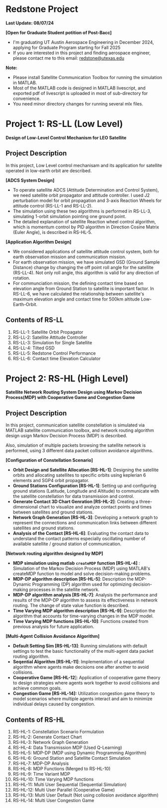 
# **Redstone Project**

**Last Update: 08/07/24**


 **\[Open for Graduate Student potition of Post\-Bacc\]** 

-  I'm graduating UT Austin Aerospace Engineering in December 2024, applying for Graduate Program starting for Fall 2025 
-  If you are interested in this project and finding aerospace engineer, please contact me to this email: redstone@utexas.edu 


**Note:**

-  Please install Satellite Communication Toolbox for running the simulation in MATLAB.  
-  Most of the MATLAB code is designed in MATLAB livescript, and exported pdf of livescript is uploaded in most of sub\-directory for convenience. 
-  You need minor directory changes for running several mlx files. 
# **Project 1: RS\-LL (Low Level)**

**Design of Low\-Level Control Mechanism for LEO Satellite**

## Project Description

  In this project, Low Level control mechanisam and its application for satellite operated in low\-earth orbit are described. 


 **\[ADCS System Design\]** 

-  To operate satellite ADCS (Attitude Determination and Control System), we need satellite orbit propagator and attitude controller. I used J2 perturbation model for orbit propagation and 3\-axis Reaction Wheels for attitude control (RS\-LL\-1 and RS\-LL\-2). 
-  The simulation using these two algorithms is performed in RS\-LL\-3, simulating 1\-orbit simulation pointing one ground point.  
-  The detailed explanation of satellite Reaction wheel control algorithm, which is momentum control by PID algorithm in Direction Cosine Matrix (Euler Angle), is described in RS\-HL\-5. 

 **\[Application Algorithm Design\]** 

-  We considered applications of satellite attitude control system, both for earth observation mission and communication mission. 
-  For earth observation mission, we have simulated GSD (Ground Sample Distance) change by changing the off point roll angle for the satellite (RS\-LL\-4). Not only roll angle, this algorithm is valid for any direction of rotation. 
-  For communciation mission, the defining contact time based on elevation angle from Ground Station to satellite is important factor. In RS\-LL\-6, we have calculated the relationship between satellite's maximum elevation angle and contact time for 500km altitude Low\-Earth\-Orbit. 

## Contents of RS\-LL
1.  RS\-LL\-1: Satellite Orbit Propagator
2. RS\-LL\-2: Satellite Attitude Controller
3. RS\-LL\-3: Simulation for Single Satellite
4. RS\-LL\-4: Tilted GSD
5. RS\-LL\-5: Redstone Control Performance
6. RS\-LL\-6: Contact time Elevation Calculator

# **Project 2: RS\-HL (High Level)**

**Satellite Network Routing System Design using Markov Decision Process(MDP) with Cooperative Game and Congestion Game**

## **Project Description**

   In this project, communication satellite constellation is simulated via MATLAB satellite communication toolbox, and network routing algorithm design usign Markov Decision Process (MDP) is described.


  Also, simulation of multiple packets browsing the satellite network is performed, using 3 different data packet collision avoidance algorithms. 


**\[Configuration of Constellation Scenario\]**

-  **Orbit Design and Satellite Allocation \[RS\-HL\-1\]**: Designing the satellite orbits and allocating satellites to specific orbits using keplerian 6 elements and SGP4 orbit propagator.   
-  **Ground Stations Configuration \[RS\-HL\-1\]**: Setting up and configuring ground stations (Latitude, Longitude and Altitude) to communicate with the satellite constellation for data transmission and control. 
-  **Generate Contact 3D Chart Genration \[RS\-HL\-2\]**: Creating a three\-dimensional chart to visualize and analyze contact points and times between satellites and ground stations. 
-  **Network Graph Generation \[RS\-HL\-3\]**:  Developing a network graph to represent the connections and communication links between different satellites and ground stations. 
-  **Analysis of the Contact \[RS\-HL\-6\]**: Evaluating the contact data to understand the contact patterns especially oscillating number of available satellite / ground station of communication.   

**\[Network routing algorithm designed by MDP\]**

-   **MDP simulation using matlab** **`createMDP`** **function \[RS\-HL\-4\]** : Simulation of the Markov Decision Process (MDP) using MATLAB's createMDP function to model and solve decision\-making problems. 
-  **MDP\-DP algorithm description \[RS\-HL\-5\]**: Description the MDP\-Dynamic Programming (DP) algorithm used for optimizing decision\-making processes in the satellite network. 
-  **MDP\-DP algorithm analysis \[RS\-HL\-7\]**: Analysis the performance and results of the MDP\-DP algorithm to assess its effectiveness in network routing. The change of state value function is described. 
-  **Time Varying MDP algorithm description \[RS\-HL\-9\]**: Description the algorithm that accounts for time\-varying changes in the MDP model. 
-  **Time Varying MDP functions \[RS\-HL\-10\]**: Functions created from previous analysis for future application. 

**\[Multi\-Agent Collision Avoidance Algorithm\]**

-  **Default Setting Sim \[RS\-HL\-13\]**: Running simulations with default settings to test the basic functionality of the multi\-agent data packet routing algorithm. 
-  **Seqential Algorithm \[RS\-HL\-11\]**: Implementation of a sequential algorithm where agents make decisions one after another to avoid collisions. 
-  **Cooperative Game \[RS\-HL\-12**\]: Application of cooperative game theory to design strategies where agents work together to avoid collisions and achieve common goals. 
-  **Congestion Game \[RS\-HL\-14\]:** Utilization congestion game theory to model scenarios where multiple agents interact and aim to minimize individual delays caused by congestion. 

## Contents of RS\-HL
1.  RS\-HL\-1: Constellation Scenario Formulation
2. RS\-HL\-2: Generate Contact Chart
3. RS\-HL\-3: Network Graph Generation
4. RS\-HL\-4: Data Transmission MDP (Used Q\-Learning)
5. RS\-HL\-5: MDP\-DP (MDP using Dynamic Programming Algorithm)
6. RS\-HL\-6: Ground Station and Satellite Contact Simulation
7. RS\-HL\-7: MDP\-DP Analysis
8. RS\-HL\-8: MDP Functions (Merged to RS\-HL\-10)
9. RS\-HL\-9: Time Variant MDP
10. RS\-HL\-10: Time Varying MDP functions
11. RS\-HL\-11: Multi User Sequential (Sequential Simulation)
12. RS\-HL\-12: Multi User Parallel (Cooperative Game)
13. RS\-HL\-13: Multi User Default (Not using collosion avoidance algorithm)
14. RS\-HL\-14: Multi User Congestion Game

